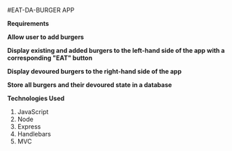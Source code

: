 #EAT-DA-BURGER APP

**Requirements**

**Allow user to add burgers**

**Display existing and added burgers to the left-hand side of the app with a corresponding "EAT" button**

**Display devoured burgers to the right-hand side of the app**

**Store all burgers and their devoured state in a database**

**Technologies Used**

1. JavaScript
2. Node
3. Express
4. Handlebars
5. MVC